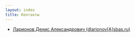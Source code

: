 ```yaml
---
layout: index
title: Контакты
---
```


* [Ларионов Денис Александрович (dlarionov[A]sbas.ru)](mailto:dlarionov[A]sbas.ru)

